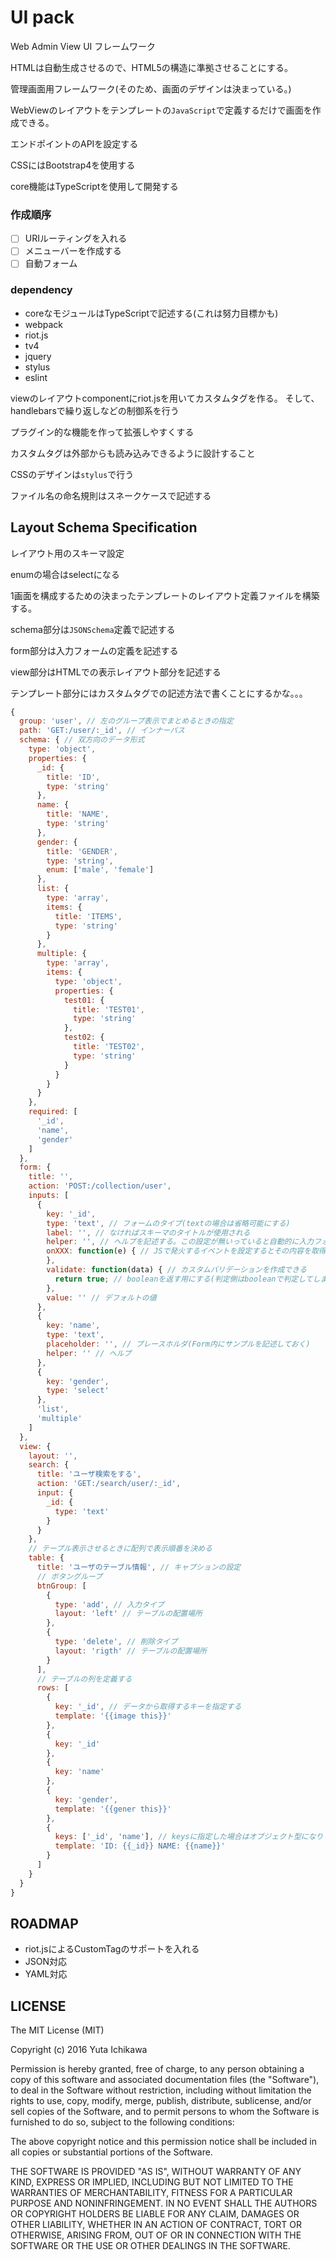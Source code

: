 # UI pack

Web Admin View UI フレームワーク

HTMLは自動生成させるので、HTML5の構造に準拠させることにする。

管理画面用フレームワーク(そのため、画面のデザインは決まっている。)

WebViewのレイアウトをテンプレートの`JavaScript`で定義するだけで画面を作成できる。

エンドポイントのAPIを設定する

CSSにはBootstrap4を使用する

core機能はTypeScriptを使用して開発する

### 作成順序
- [ ] URIルーティングを入れる
- [ ] メニューバーを作成する
- [ ] 自動フォーム

### dependency

- coreなモジュールはTypeScriptで記述する(これは努力目標かも)
- webpack
- riot.js
- tv4
- jquery
- stylus
- eslint

viewのレイアウトcomponentにriot.jsを用いてカスタムタグを作る。
そして、handlebarsで繰り返しなどの制御系を行う

プラグイン的な機能を作って拡張しやすくする

カスタムタグは外部からも読み込みできるように設計すること

CSSのデザインは`stylus`で行う

ファイル名の命名規則はスネークケースで記述する

## Layout Schema Specification

レイアウト用のスキーマ設定

enumの場合はselectになる

1画面を構成するための決まったテンプレートのレイアウト定義ファイルを構築する。

schema部分は`JSONSchema`定義で記述する

form部分は入力フォームの定義を記述する

view部分はHTMLでの表示レイアウト部分を記述する

テンプレート部分にはカスタムタグでの記述方法で書くことにするかな。。。

```javascript
{
  group: 'user', // 左のグループ表示でまとめるときの指定
  path: 'GET:/user/:_id', // インナーパス
  schema: { // 双方向のデータ形式
    type: 'object',
    properties: {
      _id: {
        title: 'ID',
        type: 'string'
      },
      name: {
        title: 'NAME',
        type: 'string'
      },
      gender: {
        title: 'GENDER',
        type: 'string',
        enum: ['male', 'female']
      },
      list: {
        type: 'array',
        items: {
          title: 'ITEMS',
          type: 'string'
        }
      },
      multiple: {
        type: 'array',
        items: {
          type: 'object',
          properties: {
            test01: {
              title: 'TEST01',
              type: 'string'
            },
            test02: {
              title: 'TEST02',
              type: 'string'
            }
          }
        }
      }
    },
    required: [
      '_id',
      'name',
      'gender'
    ]
  },
  form: {
    title: '',
    action: 'POST:/collection/user',
    inputs: [
      {
        key: '_id',
        type: 'text', // フォームのタイプ(textの場合は省略可能にする)
        label: '', // なければスキーマのタイトルが使用される
        helper: '', // ヘルプを記述する。この設定が無いっていると自動的に入力フォームの下に入る
        onXXX: function(e) { // JSで発火するイベントを設定するとその内容を取得できる
        },
        validate: function(data) { // カスタムバリデーションを作成できる
          return true; // booleanを返す用にする(判定側はbooleanで判定してしまう)
        },
        value: '' // デフォルトの値
      },
      {
        key: 'name',
        type: 'text',
        placeholder: '', // プレースホルダ(Form内にサンプルを記述しておく)
        helper: '' // ヘルプ
      },
      {
        key: 'gender',
        type: 'select'
      },
      'list',
      'multiple'
    ]
  },
  view: {
    layout: '',
    search: {
      title: 'ユーザ検索をする',
      action: 'GET:/search/user/:_id',
      input: {
        _id: {
          type: 'text'
        }
      }
    },
    // テープル表示させるときに配列で表示順番を決める
    table: {
      title: 'ユーザのテーブル情報', // キャプションの設定
      // ボタングループ
      btnGroup: [
        {
          type: 'add', // 入力タイプ
          layout: 'left' // テーブルの配置場所
        },
        {
          type: 'delete', // 削除タイプ
          layout: 'rigth' // テーブルの配置場所
        }
      ],
      // テーブルの列を定義する
      rows: [
        {
          key: '_id', // データから取得するキーを指定する
          template: '{{image this}}'
        },
        {
          key: '_id'
        },
        {
          key: 'name'
        },
        {
          key: 'gender',
          template: '{{gener this}}'
        },
        {
          keys: ['_id', 'name'], // keysに指定した場合はオブジェクト型になり
          template: 'ID: {{_id}} NAME: {{name}}'
        }
      ]
    }
  }
}
```

## ROADMAP

- riot.jsによるCustomTagのサポートを入れる
- JSON対応
- YAML対応

## LICENSE

The MIT License (MIT)

Copyright (c) 2016 Yuta Ichikawa

Permission is hereby granted, free of charge, to any person obtaining a copy
of this software and associated documentation files (the "Software"), to deal
in the Software without restriction, including without limitation the rights
to use, copy, modify, merge, publish, distribute, sublicense, and/or sell
copies of the Software, and to permit persons to whom the Software is
furnished to do so, subject to the following conditions:

The above copyright notice and this permission notice shall be included in all
copies or substantial portions of the Software.

THE SOFTWARE IS PROVIDED "AS IS", WITHOUT WARRANTY OF ANY KIND, EXPRESS OR
IMPLIED, INCLUDING BUT NOT LIMITED TO THE WARRANTIES OF MERCHANTABILITY,
FITNESS FOR A PARTICULAR PURPOSE AND NONINFRINGEMENT. IN NO EVENT SHALL THE
AUTHORS OR COPYRIGHT HOLDERS BE LIABLE FOR ANY CLAIM, DAMAGES OR OTHER
LIABILITY, WHETHER IN AN ACTION OF CONTRACT, TORT OR OTHERWISE, ARISING FROM,
OUT OF OR IN CONNECTION WITH THE SOFTWARE OR THE USE OR OTHER DEALINGS IN THE
SOFTWARE.
